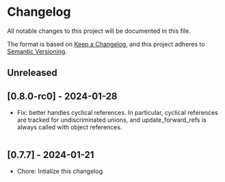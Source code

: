 # Changelog

All notable changes to this project will be documented in this file.

The format is based on [Keep a Changelog](https://keepachangelog.com/en/1.0.0/),
and this project adheres to [Semantic Versioning](https://semver.org/spec/v2.0.0.html).

## Unreleased

## [0.8.0-rc0] - 2024-01-28
- Fix: better handles cyclical references. In particular, 
  cyclical references are tracked for undiscriminated unions, 
  and update_forward_refs is always called with object references.
  ```

## [0.7.7] - 2024-01-21

- Chore: Intialize this changelog
